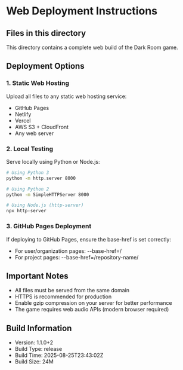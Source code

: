 # Web Deployment Instructions

## Files in this directory
This directory contains a complete web build of the Dark Room game.

## Deployment Options

### 1. Static Web Hosting
Upload all files to any static web hosting service:
- GitHub Pages
- Netlify
- Vercel
- AWS S3 + CloudFront
- Any web server

### 2. Local Testing
Serve locally using Python or Node.js:
```bash
# Using Python 3
python -m http.server 8000

# Using Python 2
python -m SimpleHTTPServer 8000

# Using Node.js (http-server)
npx http-server
```

### 3. GitHub Pages Deployment
If deploying to GitHub Pages, ensure the base-href is set correctly:
- For user/organization pages: --base-href=/
- For project pages: --base-href=/repository-name/

## Important Notes
- All files must be served from the same domain
- HTTPS is recommended for production
- Enable gzip compression on your server for better performance
- The game requires web audio APIs (modern browser required)

## Build Information
- Version: 1.1.0+2
- Build Type: release
- Build Time: 2025-08-25T23:43:02Z
- Build Size:  24M
